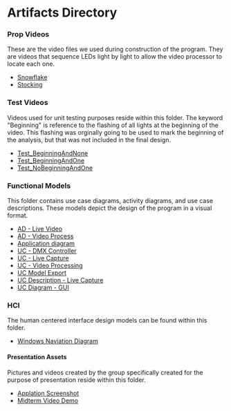 # Artifacts Directory

### Prop Videos

These are the video files we used during construction of the program. They are videos that sequence LEDs light by light to allow the video processor to locate each one.

- [Snowflake](PropVideos/PXL_20210927_035523415.mp4)
- [Stocking](PropVideos/PXL_20210927_040513568.mp4)

### Test Videos

Videos used for unit testing purposes reside within this folder. The keyword "Beginning" is reference to the flashing of all lights at the beginning of the video. This flashing was orginally going to be used to mark the beginning of the analysis, but that was not included in the final design.

- [Test_BeginningAndNone](TestVideos/Test_BeginningAndNone.mp4)
- [Test_BeginningAndOne](TestVideos/Test_BeginningAndOne.mp4)
- [Test_NoBeginningAndOne](TestVideos/Test_NoBeginningAndOne.mp4)

### Functional Models

This folder contains use case diagrams, activity diagrams, and use case descriptions. These models depict the design of the program in a visual format.

- [AD - Live Video](functional-models/ActivityDiagram-LiveVideo.drawio.png)
- [AD - Video Process](functional-models/ActivityDiagram-VideoProcess.png)
- [Application diagram](functional-models/ActivityDiagram-Application.drawio.png)
- [UC - DMX Controller](functional-models/UseCase-DMXController.drawio.png)
- [UC - Live Capture](functional-models/UseCase-LiveCapture.drawio.png)
- [UC - Video Processing](functional-models/UseCase-Video_Process-Page-1.drawio.png)
- [UC Model Export](functional-models/UseCaseXModel_export.drawio.png)
- [UC Description - Live Capture](functional-models/UseCaseDescription-LiveCapture.docx)
- [UC Diagram - GUI](functional-models/UseCaseDiagram-GUI.drawio.png)

### HCI

The human centered interface design models can be found within this folder.

- [Windows Naviation Diagram](hci/WND.drawio.pdf)

#### Presentation Assets

Pictures and videos created by the group specifically created for the purpose of presentation reside within this folder. 

- [Applation Screenshot](PresentationAssets/ApplicationScreenshot.png)
- [Midterm Video Demo](PresentationAssets/Video_Demo.mp4)
